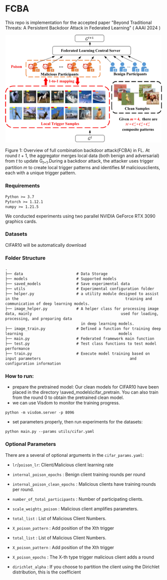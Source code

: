 # FCBA
This repo is implementation for the accepted paper "Beyond Traditional Threats: A Persistent Backdoor Attack in Federated Learning" ( AAAI 2024 )

![avatar](https://github.com/PhD-TaoLiu/FCBA/blob/main/FCBA-visio-show.jpg)

Figure 1: Overview of full combination backdoor attack(FCBA) in FL. At round *t* + 1, the aggregator merges local data (both benign and adversarial) from *t* to update G<sub>*t*+1</sub>.During a backdoor attack, the attacker uses trigger partition *m* to create local trigger patterns and identifies *M* maliciousclients, each with a unique trigger pattern.

### Requirements

```
Python >= 3.7
Pytorch >= 1.12.1
numpy >= 1.21.5
```

We conducted experiments using two parallel NVIDIA GeForce RTX 3090 graphics cards.

### Datasets

CIFAR10 will be automatically download

### Folder Structure

```
.
├── data                        # Data Storage
├── models                      # Supported models
├── saved_models				# Save experimental data
├── utils						# Experimental configuration folder
├── helper.py                   # a utility module designed to assist in the              									training and communication of deep learning models.
├── image_helper.py             # A helper class for processing image data, mainly 										  used for loading, processing, and preparing data 
								  in deep learning models.
├── image_train.py              # Defined a function for training deep learning 									 	  models
├── main.py                     # Federated framework main function
├── test.py                     # Test class functions to test model performance
├── train.py					# Execute model training based on input parameters 										  and configuration information
```

### How to run: 

- prepare the pretrained model:
  Our clean models for CIFAR10 have been placed in the directory \saved_models\cifar_pretrain. You can also train from the round 0 to obtain the pretrained clean model.
- we can use Visdom to monitor the training progress.

```
python -m visdom.server -p 8096
```

- set parameters properly,  then run experiments for the datasets:

```
python main.py --params utils/cifar.yaml
```

### Optional Parameters

There are a several of optional arguments in the `cifar_params.yaml`:

- `lr`/`poison_lr`: Client/Malicious client learning rate

- `internal_poison_epochs` : Benign client training rounds per round

- `internal_poison_clean_epochs` : Malicious clients have training rounds per round.

- `number_of_total_participants` : Number of participating clients.

- `scale_weights_poison` : Malicious client amplifies parameters.

- `total_list` : List of Malicious Client Numbers.

- `X_poison_pattern` : Add position of the Xth trigger

- `total_list` : List of Malicious Client Numbers.

- `X_poison_pattern` : Add position of the Xth trigger

- `X_poison_epochs` : The X-th type trigger malicious client adds a round

- `dirichlet_alpha` : If you choose to partition the client using the Dirichlet distribution, this is the coefficient
